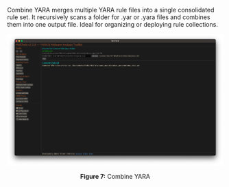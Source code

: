 Combine YARA merges multiple YARA rule files into a single consolidated rule set. It recursively scans a folder for .yar or .yara files and combines them into one output file. Ideal for organizing or deploying rule collections.

![Combine YARA](../images/combineyara.png)

<p align="center"><strong>Figure 7:</strong> Combine YARA</p>